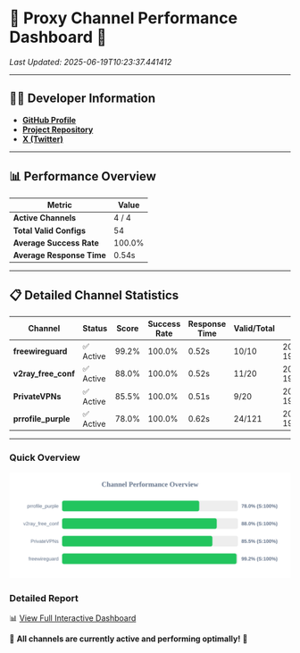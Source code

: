 # 🌟 Proxy Channel Performance Dashboard 🌟

_Last Updated: 2025-06-19T10:23:37.441412_

---

## 👩‍💻 Developer Information

- **[GitHub Profile](https://github.com/4n0nymou3)**  
- **[Project Repository](https://github.com/4n0nymou3/multi-proxy-config-fetcher)**  
- **[X (Twitter)](https://x.com/4n0nymou3)**  

---

## 📊 Performance Overview

| Metric                | Value       |
|-----------------------|-------------|
| **Active Channels**   | 4 / 4       |
| **Total Valid Configs** | 54          |
| **Average Success Rate** | 100.0%      |
| **Average Response Time** | 0.54s       |

---

## 📋 Detailed Channel Statistics

| Channel          | Status     | Score  | Success Rate | Response Time | Valid/Total | Last Success               |
|------------------|------------|--------|--------------|---------------|-------------|----------------------------|
| **freewireguard**  | ✅ Active  | 99.2%  | 100.0% | 0.52s         | 10/10       | 2025-06-19T10:23:37.439673 |
| **v2ray_free_conf**  | ✅ Active  | 88.0%  | 100.0% | 0.52s         | 11/20       | 2025-06-19T10:23:36.347091 |
| **PrivateVPNs**  | ✅ Active  | 85.5%  | 100.0% | 0.51s         | 9/20       | 2025-06-19T10:23:36.891147 |
| **prrofile_purple**  | ✅ Active  | 78.0%  | 100.0% | 0.62s         | 24/121       | 2025-06-19T10:23:35.752290 |

---

### Quick Overview
<div align="center">
  <a href="https://raw.githubusercontent.com/nullluser/NullRepo/refs/heads/main/assets/channel_stats_chart.svg">
    <img src="https://raw.githubusercontent.com/nullluser/NullRepo/refs/heads/main/assets/channel_stats_chart.svg" alt="Source Performance Statistics" width="800">
  </a>
</div>

### Detailed Report
📊 [View Full Interactive Dashboard](https://htmlpreview.github.io/?https://github.com/nullluser/NullRepo/blob/main/assets/performance_report.html)

🎉 **All channels are currently active and performing optimally!** 🎉
